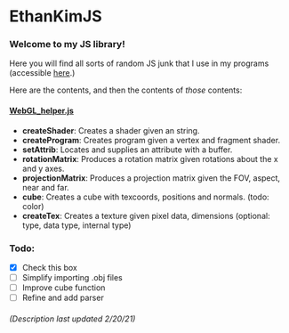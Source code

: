 # EthanKimJS
### Welcome to my JS library!
Here you will find all sorts of random JS junk that I use in my programs (accessible [here](https://www.khanacademy.org/profile/I2I0/projects).)

Here are the contents, and then the contents of *those* contents:
#### [WebGL_helper.js](https://github.com/EthanKim8683/EthanKimJS2/blob/main/WebGL_helper.js)
  - **createShader**: Creates a shader given an string.
  - **createProgram**: Creates program given a vertex and fragment shader.
  - **setAttrib**: Locates and supplies an attribute with a buffer.
  - **rotationMatrix**: Produces a rotation matrix given rotations about the x and y axes.
  - **projectionMatrix**: Produces a projection matrix given the FOV, aspect, near and far.
  - **cube**: Creates a cube with texcoords, positions and normals. (todo: color)
  - **createTex**: Creates a texture given pixel data, dimensions (optional: type, data type, internal type)
  
### Todo:
- [x] Check this box
- [ ] Simplify importing .obj files
- [ ] Improve cube function
- [ ] Refine and add parser

###### (Description last updated 2/20/21)

